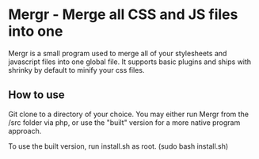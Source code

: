 Mergr - Merge all CSS and JS files into one
===========================================

Mergr is a small program used to merge all of your stylesheets and javascript files into one global file.
It supports basic plugins and ships with shrinky by default to minify your css files.

How to use
----------

Git clone to a directory of your choice.
You may either run Mergr from the /src folder via php, or use the "built" version for a more native program approach.

To use the built version, run install.sh as root. (sudo bash install.sh)
